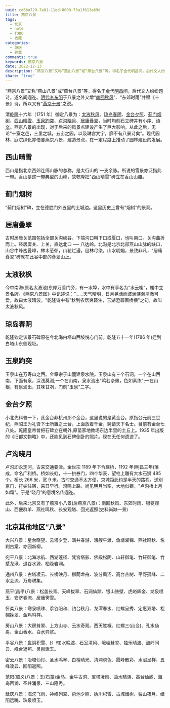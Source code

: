 ```yaml
---
uuid: cd66a720-7a81-11ed-8008-73a1f613a69d
title: 燕京八景
tags:
  - 北京
  - note
  - TODO
  - 收藏
categories:
  - 游玩
  - 转载
comments: true
keywords: 燕京八景
date: 2022-12-13
description: “燕京八景”又称“燕山八景”或“燕台八景”等，得名于金代明昌间，后代文人纷纷题诗，遂名闻遐迩。
share: "true"
---
```


<!--more-->
<!-- 1. 发布前：删除草稿的 uuid -->
<!-- 2. 发布后：补充tag，category -->

“燕京八景”又称“燕山八景”或“燕台八景”等，得名于[金](https://baike.baidu.com/item/金/2641630?fromModule=lemma_inlink)代[明昌](https://baike.baidu.com/item/明昌?fromModule=lemma_inlink)间，后代文人纷纷题诗，遂名闻遐迩。[明代](https://baike.baidu.com/item/明代/1315386?fromModule=lemma_inlink)[李东阳](https://baike.baidu.com/item/李东阳/18287?fromModule=lemma_inlink)于八景之外又增“[南囿秋风](https://baike.baidu.com/item/南囿秋风/3069695?fromModule=lemma_inlink)”、“东郊时雨”并赋《十景》诗，所以又有“[燕京十景](https://baike.baidu.com/item/燕京十景/4661249?fromModule=lemma_inlink)”之说。

清[乾隆](https://baike.baidu.com/item/乾隆?fromModule=lemma_inlink)十六年（1751 年）御定八景为：[太液秋风](https://baike.baidu.com/item/太液秋风/774873?fromModule=lemma_inlink)、[琼岛春阴](https://baike.baidu.com/item/琼岛春阴/774891?fromModule=lemma_inlink)、[金台夕照](https://baike.baidu.com/item/金台夕照/774929?fromModule=lemma_inlink)、[蓟门烟树](https://baike.baidu.com/item/蓟门烟树/774989?fromModule=lemma_inlink)、[西山晴雪](https://baike.baidu.com/item/西山晴雪/775007?fromModule=lemma_inlink)、[玉泉趵突](https://baike.baidu.com/item/玉泉趵突/775025?fromModule=lemma_inlink)、[卢沟晓月](https://baike.baidu.com/item/卢沟晓月/775046?fromModule=lemma_inlink)、[居庸叠翠](https://baike.baidu.com/item/居庸叠翠/775063?fromModule=lemma_inlink)，当时均刻石立碑并有小序、[诗文](https://baike.baidu.com/item/诗文/2586873?fromModule=lemma_inlink)。燕京八景的出现，对于后来的风景点建设产生了巨大影响。从此之后，无论“十室之邑，三里之城，五亩之园，以及琳宫梵宇，靡不有八景诗矣”。现代园林、庭院绿化亦借鉴燕京八景，建造景点，在一定程度上推动了园林建设的发展。

## 西山晴雪

西山是指北京西郊连绵山脉的总称，是太行山的'一支余脉。所说的雪景亦泛指此一带。香山是这一带典型的山峰，故乾隆把"西山晴雪"碑立在香山山腰。

## 蓟门烟树

“蓟门烟树”碑，立在德胜门外五里的土城边。这里历史上曾有“烟树”的景观。

## 居庸叠翠

古时居庸关范围包括全部关沟峡谷。下端沟口叫下口或夏口，也叫南口。关沟曲折而上。经居庸关、上关，直达北口 ── 八达岭。北沟是北京北部燕山山脉的缺口，山谷中峰峦叠嶂，林木葱郁，山花烂漫，层林尽染，山水明媚，景致非凡，"居庸叠翠"碑就在此谷中部的叠翠山上。

## 太液秋枫

今中南海(原名太液池)东岸万善门旁，有一水埠，水中有亭名为"水云榭"，榭中立景名牌。《燕京八景图》中记述说："……天气晴明，日月晃漾而波澜涟漪清澈可爱，故曰太液晴波。"乾隆诗中有"秋到农居爽籁生，玉湖澄碧画桥横"之句，故叫太液秋风。

## 琼岛春阴

乾隆钦定该景石碑原在今北海白塔山西坡悦心门前。乾隆五十一年(1786 年)迁到白塔山东侧现址。

## **玉泉趵突**

玉泉山在万寿山之西。金章宗于山麓建泉水院。玉泉山有三个石洞，一个在山西南，下面有泉，深浅莫测;一个在山南，泉水流出"鸣若杂佩，色如素练";一在山根，有泉涌出，其味甘冽，门刻"玉泉"二字。

## 金台夕照

小北先科普一下，此金台非杭州那个金台，这里说的是黄金台。原指公元前三世纪，燕昭王为礼贤下士所置之土台，上面放着千金，聘请天下名士。目前有金台七八处。乾隆皇帝曾把石碑立在朝外,原苗家地教场东边半里的土丘上。1935 年出版的《旧都文物略》中，还能见到石碑倒卧的照片。现在无任何遗迹了。

## 卢沟晓月

卢沟即永定河，古来交通要津。金世宗 1189 年下令建桥，1192 年(明昌三年)落成，命名广利桥。桥如长虹，十一拱券门，四个华表，望柱上雕有大水石狮 485 个。桥长 266 米，宽 9 米。古时交通不太方便，京城距此约是半天的路程。送别京门，打尖住宿，来日早行。鸡鸣上路，尚见明月当空，大地似银，"卢沟桥上月如霜"。于是“晓月”的意境名传遐迩。

此外，后来北京又有了燕京小八景(后燕京八景)：南囿秋风、东郊时雨、银锭观山、西便群羊、燕社鸣秋、长安观塔、回光返照(史料尚缺一景)

## 北京其他地区“八景”

大兴八景：星台晓望、云塔夕登、满井春游、漕艘午渡、鱼塘濯锦、燕社鸣秋、名刹古棠、亦园新柳。

宛平八景：北海冰航、西湖莲径、梵宫塔影、佛殿松阴、山轩御笔、竹轩御笔、竹墅龙湫、退谷水源、栖隐岩洞。

通州八景：古塔凌云、长桥映月、柳荫龙舟、波分凤沼、高台丛树、平野孤峰、二水会流、万舟骈集。

燕平(昌平)八景：松盖长青、天峰拔翠、石洞仙踪、银山铁壁、虎峪辉金、龙泉喷玉、安济春流、居庸霁雪。

怀柔八景：寒泉喷珠、忝谷阳和、钓台秋月、龙潭春水、红螺呈秀、定惠双塔、松棚挽翠、金鸡鸣祥。

房山八景：大房耸翠、上方山寺、云水奇观、西天胜概、红螺三(山佥)、孔水仙舟、金山香水、白水异浆。

平谷八景：盘阴积雪、(氵句)水晚渡、石室清风、峨嵋耸翠、独乐晴波、鼓岭同云、峰台返照、灵泉漱玉。

密云八景：冶塔仙灯、圣水鸣琴、白檀晴光、清洞晓色、霞峰散彩、水沼呈祥、五峰凌云、回阳返照。

范阳(顺义)八景：玉(石童)金马、金牛古洞、宝塔凌风、曲水晴涛、高台仙阁、海岛回澜、圣井涌泉、三山隐秀。

延庆八景：海沱飞雨、神峰列翠、荷池夕照、妫川积雪、古城烟树、独山夜月、缙阳远眺、珠泉喷玉。
